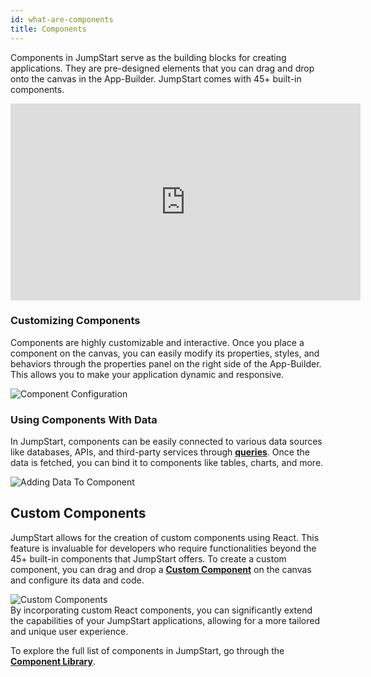 ```yaml
---
id: what-are-components
title: Components
---
```


Components in JumpStart serve as the building blocks for creating applications. They are pre-designed elements that you can drag and drop onto the canvas in the App-Builder. JumpStart comes with 45+ built-in components. 

<div class="video-container">
    <iframe width="560" height="315" src="https://www.youtube.com/embed/J3-wpo4J76U?si=D2ovxqa42HUGZ4PC&rel=0" frameborder="0" allow="accelerometer; autoplay; encrypted-media; gyroscope; picture-in-picture" allowfullscreen></iframe>
</div>


<div style={{paddingTop:'24px', paddingBottom:'24px'}}>

### Customizing Components

Components are highly customizable and interactive. Once you place a component on the canvas, you can easily modify its properties, styles, and behaviors through the properties panel on the right side of the App-Builder. This allows you to make your application dynamic and responsive. 

<div style={{textAlign: 'center'}}>
    <img className="screenshot-full" src="/img/jumpstart-concepts/what-are-components/component-config.gif" alt="Component Configuration" />
</div>

</div>

<div style={{paddingTop:'24px', paddingBottom:'24px'}}>

### Using Components With Data

In JumpStart, components can be easily connected to various data sources like databases, APIs, and third-party services through **[queries](what-are-queries)**. Once the data is fetched, you can bind it to components like tables, charts, and more. 

<div style={{textAlign: 'center'}}>
    <img className="screenshot-full" src="/img/jumpstart-concepts/what-are-components/adding-data-to-component.png" alt="Adding Data To Component" />
</div>

</div>

<div style={{paddingTop:'24px', paddingBottom:'24px'}}>

## Custom Components

JumpStart allows for the creation of custom components using React. This feature is invaluable for developers who require functionalities beyond the 45+ built-in components that JumpStart offers. To create a custom component, you can drag and drop a **[Custom Component](/docs/widgets/custom-component/)** on the canvas and configure its data and code. 

<div style={{textAlign: 'center'}}>
    <img className="screenshot-full" src="/img/jumpstart-concepts/what-are-components/custom-components.png" alt="Custom Components" />
</div>
By incorporating custom React components, you can significantly extend the capabilities of your JumpStart applications, allowing for a more tailored and unique user experience. 

</div>


To explore the full list of components in JumpStart, go through the **[Component Library](/docs/widgets/bounded-box)**.



